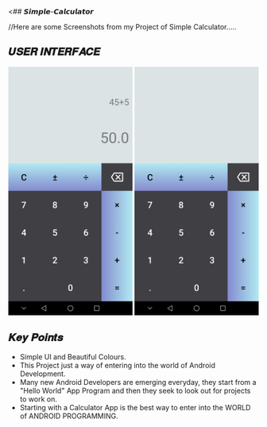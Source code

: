 <## 𝙎𝙞𝙢𝙥𝙡𝙚-𝘾𝙖𝙡𝙘𝙪𝙡𝙖𝙩𝙤𝙧

//Here are some Screenshots from my Project of Simple Calculator.....

## 𝑼𝑺𝑬𝑹 𝑰𝑵𝑻𝑬𝑹𝑭𝑨𝑪𝑬
 <img src="screenshots/image1.jpg" width = 250/> <img src="screenshots/image2.jpg" width = 250/>

## 𝑲𝒆𝒚 𝑷𝒐𝒊𝒏𝒕𝒔
* Simple UI and Beautiful Colours.
* This Project just a way of entering into the world of Android Development.
* Many new Android Developers are emerging everyday, they start from a "Hello World" App Program and then they seek to look out for projects to work on.
* Starting with a Calculator App is the best way to enter into the WORLD of ANDROID PROGRAMMING.
